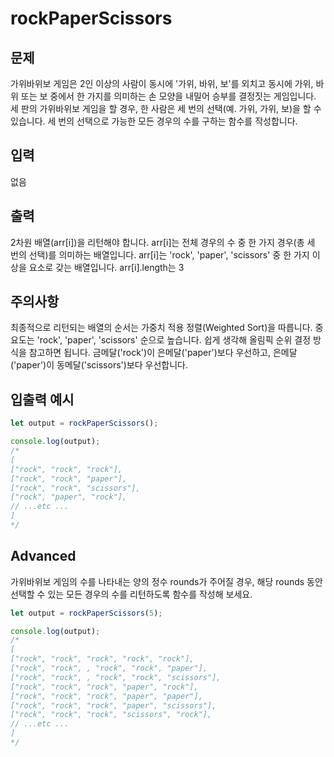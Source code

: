 # rockPaperScissors

## 문제

가위바위보 게임은 2인 이상의 사람이 동시에 '가위, 바위, 보'를 외치고 동시에 가위, 바위 또는 보 중에서 한 가지를 의미하는 손 모양을 내밀어 승부를 결정짓는 게임입니다. 세 판의 가위바위보 게임을 할 경우, 한 사람은 세 번의 선택(예. 가위, 가위, 보)을 할 수 있습니다. 세 번의 선택으로 가능한 모든 경우의 수를 구하는 함수를 작성합니다.

## 입력

없음

## 출력

2차원 배열(arr[i])을 리턴해야 합니다.
arr[i]는 전체 경우의 수 중 한 가지 경우(총 세 번의 선택)를 의미하는 배열입니다.
arr[i]는 'rock', 'paper', 'scissors' 중 한 가지 이상을 요소로 갖는 배열입니다.
arr[i].length는 3

## 주의사항

최종적으로 리턴되는 배열의 순서는 가중치 적용 정렬(Weighted Sort)을 따릅니다.
중요도는 'rock', 'paper', 'scissors' 순으로 높습니다.
쉽게 생각해 올림픽 순위 결정 방식을 참고하면 됩니다.
금메달('rock')이 은메달('paper')보다 우선하고, 은메달('paper')이 동메달('scissors')보다 우선합니다.

## 입출력 예시

```js
let output = rockPaperScissors();

console.log(output);
/*
[
["rock", "rock", "rock"],
["rock", "rock", "paper"],
["rock", "rock", "scissors"],
["rock", "paper", "rock"],
// ...etc ...
]
*/
```

## Advanced

가위바위보 게임의 수를 나타내는 양의 정수 rounds가 주어질 경우, 해당 rounds 동안 선택할 수 있는 모든 경우의 수를 리턴하도록 함수를 작성해 보세요.

```js
let output = rockPaperScissors(5);

console.log(output);
/*
[
["rock", "rock", "rock", "rock", "rock"],
["rock", "rock", , "rock", "rock", "paper"],
["rock", "rock", , "rock", "rock", "scissors"],
["rock", "rock", "rock", "paper", "rock"],
["rock", "rock", "rock", "paper", "paper"],
["rock", "rock", "rock", "paper", "scissors"],
["rock", "rock", "rock", "scissors", "rock"],
// ...etc ...
]
*/
```
